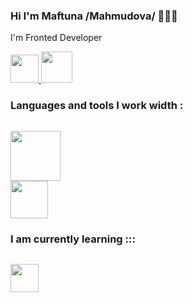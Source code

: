 ### Hi I'm Maftuna /Mahmudova/ 🖐🏻😁

I'm Fronted Developer 


<a href="https://www.linkedin.com/in/oysha-bonu-52086a245/"><img src="https://www.pngkey.com/png/detail/14-146540_linkedin-no-brainer-simbolo-do-linkedin.png" width="45">  </a>
<a href="https://www.instagram.com/m_bona_/"><img src="https://demax.pro/wa-data/public/shop/products/89/65/106589/images/103174/103174.970.png" width="50px">  </a>
 
### Languages and tools I work width :
<code> <img src="https://cdn-front.kwork.ru/pics/t3/17/2149191-1565686017.jpg" width="80px"> <img src="https://avatars.mds.yandex.net/i?id=4e9c54ea63b0f18527492b8a9a9d2429-5905066-images-thumbs&n=13" width="60px" ></code>


### I am currently learning :::
<code> <img src="https://codewinds.com/assets/article/reactjs-conf-logo-dsc_5109-800.jpg" width="45px"> </code>
